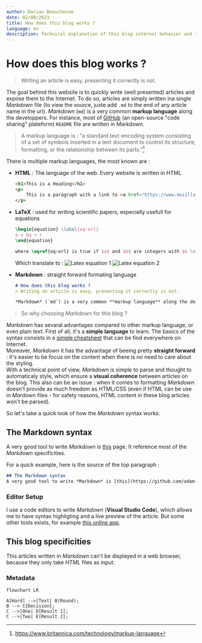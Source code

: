 ```yaml
---
author: Dorian Beauchesne
date: 02/08/2023
title: How does this blog works ?
language: en
description: Technical explanation of this blog internal behavior and tutorial of writting an artical in Markdown
---
```


# How does this blog works ?
> Writing an article is easy, presenting it correctly is not.

The goal behind this website is to quickly write (well presented) articles and expose them to the Internet.
To do so, articles are simply written ina single *Markdown* file (to view the source, juste add `.md` to the end of any article name in the url). 
*Markdown* (`md`) is a very common **markup language** along the developpers. For instance, most of [GitHub](https://github.com) (an open-source "code sharing" plateform) `README` file are written in Markdown.  

> A markup language is : "a standard text-encoding system consisting of a set of symbols inserted in a text document to control its structure, formatting, or the relationship between its parts."[^1]

There is multiple markup languages, the most known are : 
 - **HTML** : The language of the web. Every website is written in HTML.
    ```html 
    <h1>This is a Heading</h1>
    <p>
        This is a paragraph with a link to <a href="https://www.mozilla.org/fr/">Mozilla</a>.
    </p>
    ```

 - **LaTeX** : used for writing scientific papers, especially usefull for equations
    ```latex
    \begin{equation} \label{eq:erl}
    a = bq + r
    \end{equation}

    where \eqref{eq:erl} is true if $a$ and $b$ are integers with $b \neq c$
    ```
    Which translate to : 
    ![Latex equation 1](https://wikimedia.org/api/rest_v1/media/math/render/svg/a2924f651b5f6459f4831597c2221852e3a16ac1)
    ![Latex equation 2](https://wikimedia.org/api/rest_v1/media/math/render/svg/62fedd1ff5db7186684ec96deffb536d43aa157d)

- **Markdown** : straight forward formating language
    ```md
    # How does this blog works ?
    > Writing an article is easy, presenting it correctly is not.

    *Markdown* (`md`) is a very common **markup language** along the developpers : most of [GitHub](https://github.com) `README` file are written in Markdown.
    ```

> So why choosing *Markdown* for this blog ?  

*Markdown* has sevaral advantages compared to other markup language, or even plain text. 
First of all, it's a **simple language** to learn. The basics of the syntax consists in a [simple cheatsheet](https://github.com/adam-p/markdown-here/wiki/Markdown-Cheatsheet) that can be find everywhere on Internet.   
Moreover, *Markdown* it has the advantage of beeing pretty **straight forward** : it's easier to be focus on the content when there is no need to care about the styling.  
With a technical point of view, *Markdown* is simple to parse and thought to automaticaly style, which ensure a **visual coherence** between articles on the blog. This also can be an issue : when it comes to formatting *Markdown* doesn't provide as much freedom as HTML/CSS (even if HTML can be use in *Mardown* files - for safety reasons, HTML content in these blog articles won't be parsed). 

So let's take a quick look of how the *Markdown* syntax works.

## The Markdown syntax 
A very good tool to write *Markdown* is [this](https://github.com/adam-p/markdown-here/wiki/Markdown-Cheatsheet) page. It reference most of the *Markdown* specificities.  

For a quick example, here is the source of the top paragraph : 
```md
## The Markdown syntax 
A very good tool to write *Markdown* is [this](https://github.com/adam-p/markdown-here/wiki/Markdown-Cheatsheet) page. It reference most of the *Markdown* specificities.  
```

### Editor Setup
I use a code editors to write *Markdown* (**Visual Studio Code**), which allows me to have syntax highligting and a live preview of the article. But some other tools exists, for example [this online app](https://stackedit.io/app).

## This blog specificities
This articles written in *Markdown* can't be displayed in a web browser, because they only take *HTML* files as input.

### Metadata

```mermaid
flowchart LR

A[Hard] -->|Text| B(Round);
B --> C{Decision};
C -->|One| D[Result 1];
C -->|Two| E[Result 2];
```

[^1]: https://www.britannica.com/technology/markup-language
